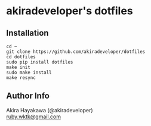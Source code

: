 # akiradeveloper's dotfiles

## Installation

```
cd ~
git clone https://github.com/akiradeveloper/dotfiles
cd dotfiles
sudo pip install dotfiles
make init
sudo make install
make resync
```

## Author Info
Akira Hayakawa (@akiradeveloper)  
ruby.wktk@gmail.com
